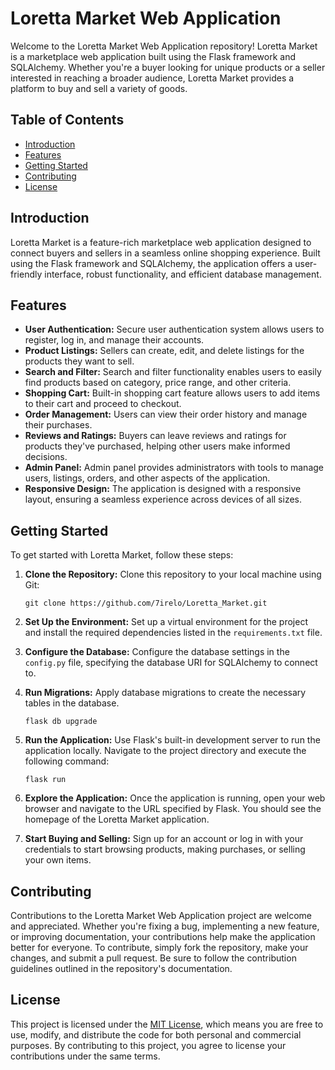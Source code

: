 # Loretta Market Web Application

Welcome to the Loretta Market Web Application repository! Loretta Market is a marketplace web application built using the Flask framework and SQLAlchemy. Whether you're a buyer looking for unique products or a seller interested in reaching a broader audience, Loretta Market provides a platform to buy and sell a variety of goods.

## Table of Contents

- [Introduction](#introduction)
- [Features](#features)
- [Getting Started](#getting-started)
- [Contributing](#contributing)
- [License](#license)

## Introduction

Loretta Market is a feature-rich marketplace web application designed to connect buyers and sellers in a seamless online shopping experience. Built using the Flask framework and SQLAlchemy, the application offers a user-friendly interface, robust functionality, and efficient database management.

## Features

- **User Authentication:** Secure user authentication system allows users to register, log in, and manage their accounts.
- **Product Listings:** Sellers can create, edit, and delete listings for the products they want to sell.
- **Search and Filter:** Search and filter functionality enables users to easily find products based on category, price range, and other criteria.
- **Shopping Cart:** Built-in shopping cart feature allows users to add items to their cart and proceed to checkout.
- **Order Management:** Users can view their order history and manage their purchases.
- **Reviews and Ratings:** Buyers can leave reviews and ratings for products they've purchased, helping other users make informed decisions.
- **Admin Panel:** Admin panel provides administrators with tools to manage users, listings, orders, and other aspects of the application.
- **Responsive Design:** The application is designed with a responsive layout, ensuring a seamless experience across devices of all sizes.

## Getting Started

To get started with Loretta Market, follow these steps:

1. **Clone the Repository:** Clone this repository to your local machine using Git:

    ```
    git clone https://github.com/7irelo/Loretta_Market.git
    ```

2. **Set Up the Environment:** Set up a virtual environment for the project and install the required dependencies listed in the `requirements.txt` file.

3. **Configure the Database:** Configure the database settings in the `config.py` file, specifying the database URI for SQLAlchemy to connect to.

4. **Run Migrations:** Apply database migrations to create the necessary tables in the database.

    ```
    flask db upgrade
    ```

5. **Run the Application:** Use Flask's built-in development server to run the application locally. Navigate to the project directory and execute the following command:

    ```
    flask run
    ```

6. **Explore the Application:** Once the application is running, open your web browser and navigate to the URL specified by Flask. You should see the homepage of the Loretta Market application.

7. **Start Buying and Selling:** Sign up for an account or log in with your credentials to start browsing products, making purchases, or selling your own items.

## Contributing

Contributions to the Loretta Market Web Application project are welcome and appreciated. Whether you're fixing a bug, implementing a new feature, or improving documentation, your contributions help make the application better for everyone. To contribute, simply fork the repository, make your changes, and submit a pull request. Be sure to follow the contribution guidelines outlined in the repository's documentation.

## License

This project is licensed under the [MIT License](LICENSE), which means you are free to use, modify, and distribute the code for both personal and commercial purposes. By contributing to this project, you agree to license your contributions under the same terms.
